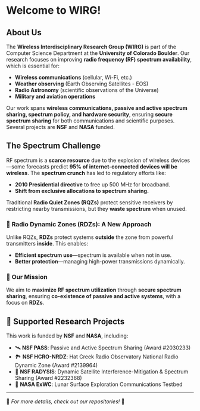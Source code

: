 # Welcome to WIRG!  

## About Us  
The **Wireless Interdisciplinary Research Group (WIRG)** is part of the Computer Science Department at the **University of Colorado Boulder**. Our research focuses on improving **radio frequency (RF) spectrum availability**, which is essential for:  
- **Wireless communications** (cellular, Wi-Fi, etc.)  
- **Weather observing** (Earth Observing Satellites - EOS)  
- **Radio Astronomy** (scientific observations of the Universe)  
- **Military and aviation operations**  

Our work spans **wireless communications, passive and active spectrum sharing, spectrum policy, and hardware security**, ensuring **secure spectrum sharing** for both communications and scientific purposes. Several projects are **NSF** and **NASA** funded.  

## The Spectrum Challenge  
RF spectrum is a **scarce resource** due to the explosion of wireless devices—some forecasts predict **95% of internet-connected devices will be wireless**. The **spectrum crunch** has led to regulatory efforts like:  
- **2010 Presidential directive** to free up 500 MHz for broadband.  
- **Shift from exclusive allocations to spectrum sharing.**  

Traditional **Radio Quiet Zones (RQZs)** protect sensitive receivers by restricting nearby transmissions, but they **waste spectrum** when unused.  

### 🔹 **Radio Dynamic Zones (RDZs)**: A New Approach  
Unlike RQZs, **RDZs** protect systems **outside** the zone from powerful transmitters **inside**. This enables:  
- **Efficient spectrum use**—spectrum is available when not in use.  
- **Better protection**—managing high-power transmissions dynamically.  

### 🔹 **Our Mission**  
We aim to **maximize RF spectrum utilization** through **secure spectrum sharing**, ensuring **co-existence of passive and active systems**, with a focus on **RDZs**.

## 🎯 **Supported Research Projects**  
This work is funded by **NSF** and **NASA**, including:  
- 🛰 **NSF PASS**: Passive and Active Spectrum Sharing (Award #2030233)  
- 🏞 **NSF HCRO-NRDZ**: Hat Creek Radio Observatory National Radio Dynamic Zone (Award #2139964)  
- 🌌 **NSF RADYSIS**: Dynamic Satellite Interference-Mitigation & Spectrum Sharing (Award #2232368)  
- 🌙 **NASA ExWC**: Lunar Surface Exploration Communications Testbed  

---

📌 *For more details, check out our repositories!* 🚀  
